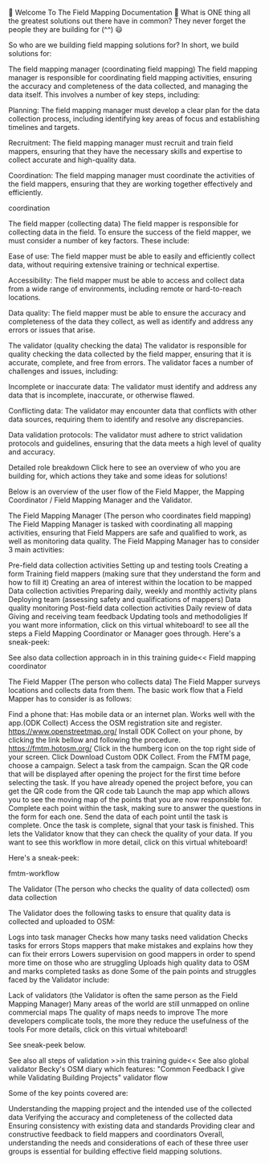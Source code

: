 🤗 Welcome To The Field Mapping Documentation 🤗
What is ONE thing all the greatest solutions out there have in common?
They never forget the people they are building for (^^) :smiley:

So who are we building field mapping solutions for? In short, we build solutions for:

The field mapping manager (coordinating field mapping)
The field mapping manager is responsible for coordinating field mapping activities, ensuring the accuracy and completeness of the data collected, and managing the data itself. This involves a number of key steps, including:

Planning: The field mapping manager must develop a clear plan for the data collection process, including identifying key areas of focus and establishing timelines and targets.

Recruitment: The field mapping manager must recruit and train field mappers, ensuring that they have the necessary skills and expertise to collect accurate and high-quality data.

Coordination: The field mapping manager must coordinate the activities of the field mappers, ensuring that they are working together effectively and efficiently.

coordination

The field mapper (collecting data)
The field mapper is responsible for collecting data in the field. To ensure the success of the field mapper, we must consider a number of key factors. These include:

Ease of use: The field mapper must be able to easily and efficiently collect data, without requiring extensive training or technical expertise.

Accessibility: The field mapper must be able to access and collect data from a wide range of environments, including remote or hard-to-reach locations.

Data quality: The field mapper must be able to ensure the accuracy and completeness of the data they collect, as well as identify and address any errors or issues that arise.

The validator (quality checking the data)
The validator is responsible for quality checking the data collected by the field mapper, ensuring that it is accurate, complete, and free from errors. The validator faces a number of challenges and issues, including:

Incomplete or inaccurate data: The validator must identify and address any data that is incomplete, inaccurate, or otherwise flawed.

Conflicting data: The validator may encounter data that conflicts with other data sources, requiring them to identify and resolve any discrepancies.

Data validation protocols: The validator must adhere to strict validation protocols and guidelines, ensuring that the data meets a high level of quality and accuracy.

Detailed role breakdown
Click here to see an overview of who you are building for, which actions they take and some ideas for solutions!

Below is an overview of the user flow of the Field Mapper, the Mapping Coordinator / Field Mapping Manager and the Validator.

The Field Mapping Manager (The person who coordinates field mapping)
The Field Mapping Manager is tasked with coordinating all mapping activities, ensuring that Field Mappers are safe and qualified to work, as well as monitoring data quality. The Field Mapping Manager has to consider 3 main activities:

Pre-field data collection activities
Setting up and testing tools
Creating a form
Training field mappers (making sure that they understand the form and how to fill it)
Creating an area of interest within the location to be mapped
Data collection activities
Preparing daily, weekly and monthly activity plans
Deploying team (assessing safety and qualifications of mappers)
Data quality monitoring
Post-field data collection activities
Daily review of data
Giving and receiving team feedback
Updating tools and methodoligies
If you want more information, click on this virtual whiteboard! to see all the steps a Field Mapping Coordinator or Manager goes through. Here's a sneak-peek:

See also data collection approach in in this training guide<<
Field mapping coordinator

The Field Mapper (The person who collects data)
The Field Mapper surveys locations and collects data from them. The basic work flow that a Field Mapper has to consider is as follows:

Find a phone that:
Has mobile data or an internet plan.
Works well with the app.(ODK Collect)
Access the OSM registration site and register.
https://www.openstreetmap.org/
Install ODK Collect on your phone, by clicking the link bellow and following the procedure.
https://fmtm.hotosm.org/
Click in the humberg icon on the top right side of your screen.
Click Download Custom ODK Collect.
From the FMTM page, choose a campaign.
Select a task from the campaign.
Scan the QR code that will be displayed after opening the project for the first time before selecting the task.
If you have already opened the project before, you can get the QR code from the QR code tab
Launch the map app which allows you to see the moving map of the points that you are now responsible for.
Complete each point within the task, making sure to answer the questions in the form for each one.
Send the data of each point until the task is complete.
Once the task is complete, signal that your task is finished. This lets the Validator know that they can check the quality of your data.
If you want to see this workflow in more detail, click on this virtual whiteboard!

Here's a sneak-peek:

fmtm-workflow

The Validator (The person who checks the quality of data collected)
osm data collection

The Validator does the following tasks to ensure that quality data is collected and uploaded to OSM:

Logs into task manager
Checks how many tasks need validation
Checks tasks for errors
Stops mappers that make mistakes and explains how they can fix their errors
Lowers supervision on good mappers in order to spend more time on those who are struggling
Uploads high quality data to OSM and marks completed tasks as done
Some of the pain points and struggles faced by the Validator include:

Lack of validators (the Validator is often the same person as the Field Mapping Manager)
Many areas of the world are still unmapped on online commercial maps
The quality of maps needs to improve
The more developers complicate tools, the more they reduce the usefulness of the tools
For more details, click on this virtual whiteboard!

See sneak-peek below.

See also all steps of validation >>in this training guide<<
See also global validator Becky's OSM diary which features: "Common Feedback I give while Validating Building Projects"
validator flow

Some of the key points covered are:

Understanding the mapping project and the intended use of the collected data
Verifying the accuracy and completeness of the collected data
Ensuring consistency with existing data and standards
Providing clear and constructive feedback to field mappers and coordinators
Overall, understanding the needs and considerations of each of these three user groups is essential for building effective field mapping solutions.
